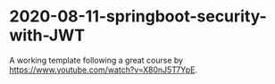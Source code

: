 # 2020-08-11-springboot-security-with-JWT
A working template following a great course by https://www.youtube.com/watch?v=X80nJ5T7YpE.
